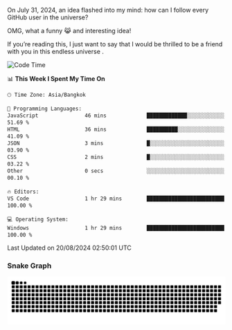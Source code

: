 On July 31, 2024, an idea flashed into my mind: how can I follow every GitHub user in the universe?

OMG, what a funny 😹 and interesting idea!

If you’re reading this, I just want to say that I would be thrilled to be a friend with you in this endless universe . 


<!--START_SECTION:waka-->
![Code Time](http://img.shields.io/badge/Code%20Time-4%20hrs%209%20mins-blue)

📊 **This Week I Spent My Time On** 

```text
🕑︎ Time Zone: Asia/Bangkok

💬 Programming Languages: 
JavaScript               46 mins             █████████████░░░░░░░░░░░░   51.69 % 
HTML                     36 mins             ██████████░░░░░░░░░░░░░░░   41.09 % 
JSON                     3 mins              █░░░░░░░░░░░░░░░░░░░░░░░░   03.90 % 
CSS                      2 mins              █░░░░░░░░░░░░░░░░░░░░░░░░   03.22 % 
Other                    0 secs              ░░░░░░░░░░░░░░░░░░░░░░░░░   00.10 % 

🔥 Editors: 
VS Code                  1 hr 29 mins        █████████████████████████   100.00 % 

💻 Operating System: 
Windows                  1 hr 29 mins        █████████████████████████   100.00 % 
```


 Last Updated on 20/08/2024 02:50:01 UTC
<!--END_SECTION:waka-->

### Snake Graph
![snake graph](https://github.com/tqlucitvn/tqlucitvn/blob/snake-graph-output/github-contribution-grid-snake.svg)

